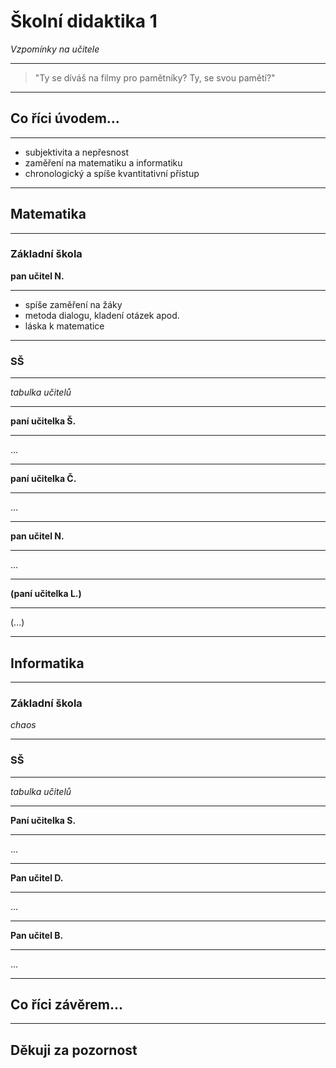 # Školní didaktika 1

*Vzpomínky na učitele*

---

>"Ty se díváš na filmy pro pamětníky? Ty, se svou pamětí?"

---

## Co říci úvodem...

---

- subjektivita a nepřesnost
- zaměření na matematiku a informatiku
- chronologický a spíše kvantitativní přístup

---

## Matematika

---

### Základní škola

**pan učitel N.**

---

- spíše zaměření na žáky
- metoda dialogu, kladení otázek apod.
- láska k matematice

---

### SŠ

---

*tabulka učitelů*

---

**paní učitelka Š.**

---

...

---

**paní učitelka Č.**

---

...

---

**pan učitel N.**

---

...

---

**(paní učitelka L.)**

---

(...)

---

## Informatika

---

### Základní škola

*chaos*

---

### SŠ

---

*tabulka učitelů*

---



**Paní učitelka S.**

---

...

---

**Pan učitel D.**

---

...

---

**Pan učitel B.**

---

...

---

## Co říci závěrem...

---

## Děkuji za pozornost
